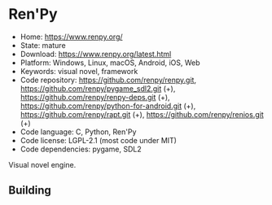 # Ren'Py

- Home: https://www.renpy.org/
- State: mature
- Download: https://www.renpy.org/latest.html
- Platform: Windows, Linux, macOS, Android, iOS, Web
- Keywords: visual novel, framework
- Code repository: https://github.com/renpy/renpy.git, https://github.com/renpy/pygame_sdl2.git (+), https://github.com/renpy/renpy-deps.git (+), https://github.com/renpy/python-for-android.git (+), https://github.com/renpy/rapt.git (+), https://github.com/renpy/renios.git (+)
- Code language: C, Python, Ren'Py
- Code license: LGPL-2.1 (most code under MIT)
- Code dependencies: pygame, SDL2

Visual novel engine.

## Building
